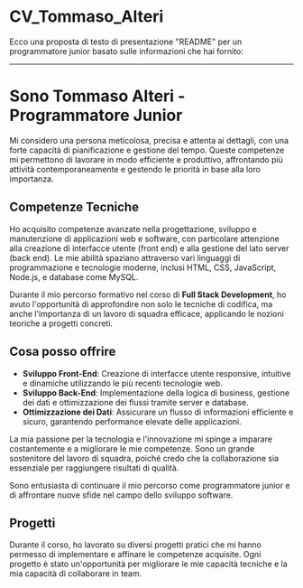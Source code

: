 # CV_Tommaso_Alteri
Ecco una proposta di testo di presentazione "README" per un programmatore junior basato sulle informazioni che hai fornito:

---

# Sono Tommaso Alteri - Programmatore Junior

Mi considero una persona meticolosa, precisa e attenta ai dettagli, con una forte capacità di pianificazione e gestione del tempo. Queste competenze mi permettono di lavorare in modo efficiente e produttivo, affrontando più attività contemporaneamente e gestendo le priorità in base alla loro importanza.

## Competenze Tecniche

Ho acquisito competenze avanzate nella progettazione, sviluppo e manutenzione di applicazioni web e software, con particolare attenzione alla creazione di interfacce utente (front end) e alla gestione del lato server (back end). Le mie abilità spaziano attraverso vari linguaggi di programmazione e tecnologie moderne, inclusi HTML, CSS, JavaScript, Node.js, e database come MySQL.

Durante il mio percorso formativo nel corso di **Full Stack Development**, ho avuto l'opportunità di approfondire non solo le tecniche di codifica, ma anche l'importanza di un lavoro di squadra efficace, applicando le nozioni teoriche a progetti concreti.

## Cosa posso offrire

- **Sviluppo Front-End**: Creazione di interfacce utente responsive, intuitive e dinamiche utilizzando le più recenti tecnologie web.
- **Sviluppo Back-End**: Implementazione della logica di business, gestione dei dati e ottimizzazione dei flussi tramite server e database.
- **Ottimizzazione dei Dati**: Assicurare un flusso di informazioni efficiente e sicuro, garantendo performance elevate delle applicazioni.

La mia passione per la tecnologia e l'innovazione mi spinge a imparare costantemente e a migliorare le mie competenze. Sono un grande sostenitore del lavoro di squadra, poiché credo che la collaborazione sia essenziale per raggiungere risultati di qualità. 

Sono entusiasta di continuare il mio percorso come programmatore junior e di affrontare nuove sfide nel campo dello sviluppo software.

## Progetti

Durante il corso, ho lavorato su diversi progetti pratici che mi hanno permesso di implementare e affinare le competenze acquisite. Ogni progetto è stato un'opportunità per migliorare le mie capacità tecniche e la mia capacità di collaborare in team.

